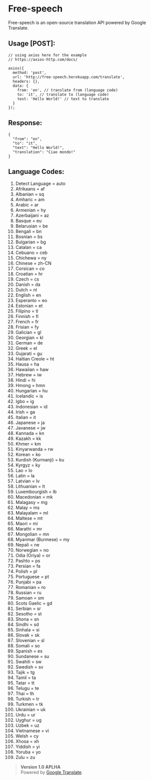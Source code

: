 # Free-speech
Free-speech is an open-source translation API powered by Google Translate.

## Usage [POST]:
```
// using axios here for the example
// https://axios-http.com/docs/

axios({
  method: 'post',
  url: 'http://free-speech.herokuapp.com/translate',
  headers: {}, 
  data: {
    from: 'en', // translate from (language code)
    to: 'it', // translate to (language code)
    text: 'Hello World!' // text to translate
  }
});
```
## Response:
```
{
  "from": "en",
  "to": "it",
  "text": "Hello World!",
  "translation": "Ciao mondo!"
}
```

## Language Codes:
1.  Detect Language = auto  
2.  Afrikaans = af  
3.  Albanian = sq  
4.  Amharic = am
5.  Arabic = ar  
6.  Armenian = hy  
7.  Azerbaijani = az  
8.  Basque = eu  
9.  Belarusian = be  
10.  Bengali = bn  
11.  Bosnian = bs  
12.  Bulgarian = bg  
13.  Catalan = ca  
14.  Cebuano = ceb  
15.  Chichewa = ny  
16.  Chinese = zh-CN  
17.  Corsican = co  
18.  Croatian = hr  
19.  Czech = cs  
20.  Danish = da  
21.  Dutch = nl  
22.  English = en   
23.  Esperanto = eo  
24.  Estonian = et  
25.  Filipino = tl  
26.  Finnish = fi  
27.  French = fr  
28.  Frisian = fy  
29.  Galician = gl  
30.  Georgian = kl  
31.  German = de  
32.  Greek = el  
33.  Gujarati = gu  
34.  Haitian Creole = ht  
35.  Hausa = ha  
36.  Hawaiian = haw  
37.  Hebrew = iw  
38.  Hindi = hi  
39.  Hmong = hmn  
40.  Hungarian = hu  
41.  Icelandic = is  
42.  Igbo = ig  
43.  Indonesian = id  
44.  Irish = ga  
45.  Italian = it  
46.  Japanese = ja  
47.  Javanese = jw  
48.  Kannada = kn  
49.  Kazakh = kk  
50.  Khmer = km  
51.  Kinyarwanda = rw  
52.  Korean = ko  
53.  Kurdish (Kurmanji) = ku  
54.  Kyrgyz = ky  
55.  Lao = lo  
56.  Latin = la  
57.  Latvian = lv  
58.  Lithuanian = lt  
59.  Luxembourgish = lb  
60.  Macedonian = mk  
61.  Malagasy = mg  
62.  Malay = ms  
63.  Malayalam = ml  
64.  Maltese = mt  
65.  Maori = mi  
66.  Marathi = mr  
67.  Mongolian = mn  
68.  Myanmar (Burmese) = my  
69.  Nepali = ne  
70.  Norwegian = no  
71.  Odia (Oriya) = or  
72.  Pashto = ps  
73.  Persian = fa  
74.  Polish = pl  
75.  Portuguese = pt  
76.  Punjabi = pa  
77.  Romanian = ro  
78.  Russian = ru  
79.  Samoan = sm  
80.  Scots Gaelic = gd  
81.  Serbian = sr  
82.  Sesotho = st   
83.  Shona = sn  
84.  Sindhi = sd  
85.  Sinhala = si  
86.  Slovak = sk  
87.  Slovenian = sl  
88.  Somali = so  
89.  Spanish = es  
90.  Sundanese = su  
91.  Swahili = sw  
92.  Swedish = sv  
93.  Tajik = tg  
94.  Tamil = ta  
95.  Tatar = tt  
96.  Telugu = te  
97.  Thai = th  
98.  Turkish = tr  
99.  Turkmen = tk  
100.  Ukrainian = uk  
101.  Urdu = ur  
102.  Uyghur = ug  
103.  Uzbek = uz  
104.  Vietnamese = vi  
105.  Welsh = cy  
106.  Xhosa = xh  
107.  Yiddish = yi  
108.  Yoruba = yo  
109.  Zulu = zu  
> **Version 1.0 APLHA**  
> Powered by [Google Translate](https://translate.google.com).
